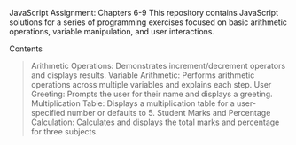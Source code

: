 JavaScript Assignment: Chapters 6-9
This repository contains JavaScript solutions for a series of programming exercises focused on basic arithmetic operations, variable manipulation, and user interactions.

Contents
> Arithmetic Operations: Demonstrates increment/decrement operators and displays results.
> Variable Arithmetic: Performs arithmetic operations across multiple variables and explains each step.
> User Greeting: Prompts the user for their name and displays a greeting.
> Multiplication Table: Displays a multiplication table for a user-specified number or defaults to 5.
> Student Marks and Percentage Calculation: Calculates and displays the total marks and percentage for three subjects.

